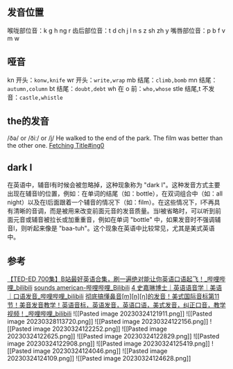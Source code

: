 
## 发音位置
喉咙部位音：k g h ng r
齿后部位音：t d ch j l n s z sh zh y
嘴唇部位音：p b f v m w

## 哑音
kn 开头：`konw,knife`
wr 开头：`write,wrap`
mb 结尾：`climb,bomb`
mn 结尾：`autumn,column`
bt 结尾：`doubt,debt`
wh 在 o 前：`who,whose`
stle 结尾,t 不发音：`castle,whistle`

## the的发音
 /ðə/ or  /ðiː/ or /j/
He walked to the end of the park.
The film was better than the other one.
[Fetching Title#ing0](https://www.youtube.com/watch?v=Zy0c_d9VJLk)
## dark l
在英语中，辅音l有时候会被忽略掉，这种现象称为 "dark l"。这种发音方式主要出现在辅音l的位置，例如：在单词的结尾（如：bottle），在双词组合中（如：all night）以及在l后面跟着一个辅音的情况下（如：film）。在这些情况下，l不再具有清晰的音调，而是被用来改变前面元音的发音质量。当l被省略时，可以听到前面元音或辅音被拉长或加重重音，例如在单词 "bottle" 中，如果发音时不强调辅音l，则听起来像是 "baa-tuh"。这个现象在英语中比较常见，尤其是美式英语中。

## 参考
[【TED-ED 700集】B站最好英语合集，刷一遍绝对能让你英语口语起飞！\_哔哩哔哩\_bilibili](https://www.bilibili.com/video/BV1Dk4y1q781/?spm_id_from=333.788.recommend_more_video.6&vd_source=b92112731015c20054034d26c9ad8a67)
[sounds american-哔哩哔哩\_Bilibili](https://search.bilibili.com/all?from_source=webcommentline_search&keyword=sounds%20american)
[4 史嘉琳博士｜英语语音学｜美语｜口语发音\_哔哩哔哩\_bilibili](https://www.bilibili.com/video/BV1bf4y1k7xC?p=4&vd_source=b92112731015c20054034d26c9ad8a67)
[彻底搞懂鼻音[m][n][ŋ]的发音！美式国际音标第11节！美音发音教学！英语音标，英语发音，英语口语，美式发音，纠正口音，教学视频！\_哔哩哔哩\_bilibili](https://www.bilibili.com/video/BV1tM411J7yP/?spm_id_from=333.999.0.0&vd_source=b92112731015c20054034d26c9ad8a67)
![[Pasted image 20230324121911.png]]
![[Pasted image 20230328113720.png]]
![[Pasted image 20230324122156.png]]
![[Pasted image 20230324122252.png]]
![[Pasted image 20230324122625.png]]
![[Pasted image 20230324122829.png]]
![[Pasted image 20230324122908.png]]
![[Pasted image 20230324125419.png]]
![[Pasted image 20230324124046.png]]
![[Pasted image 20230324124109.png]]
![[Pasted image 20230324124628.png]]